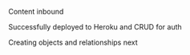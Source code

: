 Content inbound


Successfully deployed to Heroku and CRUD for auth

Creating objects and relationships next
